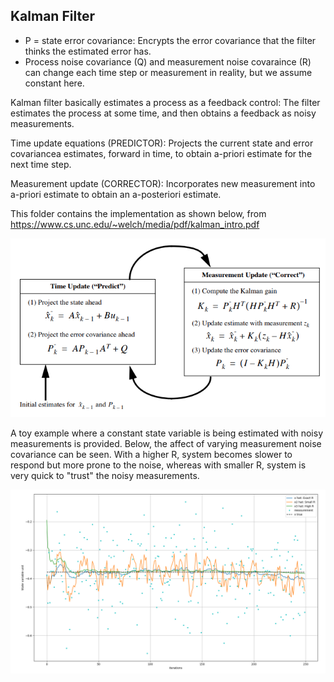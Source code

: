 ## Kalman Filter
- P = state error covariance: Encrypts the error covariance that the filter thinks the estimated error has.
- Process noise covariance (Q) and measurement noise covaraince (R) can change each time step or measurement in reality, but we assume constant here. 

Kalman filter basically estimates a process as a feedback control: The filter estimates the process at some time, and then obtains a feedback as noisy measurements.

Time update equations (PREDICTOR): Projects the current state and error covariancea estimates, forward in time, to obtain  a-priori estimate for the next time step.

Measurement update (CORRECTOR): Incorporates new measurement into a-priori estimate to obtain an a-posteriori estimate.

This folder contains the implementation as shown below, from https://www.cs.unc.edu/~welch/media/pdf/kalman_intro.pdf

![](/KalmanFilters/resources/Kalman_predict_correct.png)

A toy example where a constant state variable is being estimated with noisy measurements is provided. Below, the affect of varying measurement noise covariance can be seen. With a higher R, system becomes slower to respond but more prone to the noise, whereas with smaller R, system is very quick to "trust" the noisy measurements. 

![](/KalmanFilters/resources/kalman_R_comparison.png)